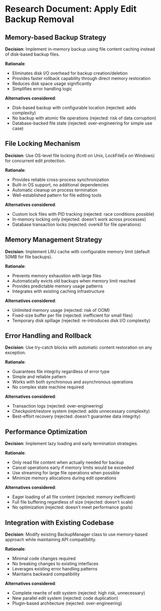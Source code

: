 # Research Document: Apply Edit Backup Removal

## Memory-based Backup Strategy

**Decision**: Implement in-memory backup using file content caching instead of disk-based backup files.

**Rationale**: 
- Eliminates disk I/O overhead for backup creation/deletion
- Provides faster rollback capability through direct memory restoration
- Reduces disk space usage significantly
- Simplifies error handling logic

**Alternatives considered**:
- Disk-based backup with configurable location (rejected: adds complexity)
- No backup with atomic file operations (rejected: risk of data corruption)
- Database-backed file state (rejected: over-engineering for simple use case)

## File Locking Mechanism

**Decision**: Use OS-level file locking (fcntl on Unix, LockFileEx on Windows) for concurrent edit protection.

**Rationale**:
- Provides reliable cross-process synchronization
- Built-in OS support, no additional dependencies
- Automatic cleanup on process termination
- Well-established pattern for file editing tools

**Alternatives considered**:
- Custom lock files with PID tracking (rejected: race conditions possible)
- In-memory locking only (rejected: doesn't work across processes)
- Database transaction locks (rejected: overkill for file operations)

## Memory Management Strategy

**Decision**: Implement LRU cache with configurable memory limit (default 50MB for file backups).

**Rationale**:
- Prevents memory exhaustion with large files
- Automatically evicts old backups when memory limit reached
- Provides predictable memory usage patterns
- Integrates with existing caching infrastructure

**Alternatives considered**:
- Unlimited memory usage (rejected: risk of OOM)
- Fixed-size buffer per file (rejected: inefficient for small files)
- Temporary disk spillage (rejected: re-introduces disk I/O complexity)

## Error Handling and Rollback

**Decision**: Use try-catch blocks with automatic content restoration on any exception.

**Rationale**:
- Guarantees file integrity regardless of error type
- Simple and reliable pattern
- Works with both synchronous and asynchronous operations
- No complex state machine required

**Alternatives considered**:
- Transaction logs (rejected: over-engineering)
- Checkpoint/restore system (rejected: adds unnecessary complexity)
- Best-effort recovery (rejected: doesn't guarantee data integrity)

## Performance Optimization

**Decision**: Implement lazy loading and early termination strategies.

**Rationale**:
- Only read file content when actually needed for backup
- Cancel operations early if memory limits would be exceeded
- Use streaming for large file operations when possible
- Minimize memory allocations during edit operations

**Alternatives considered**:
- Eager loading of all file content (rejected: memory inefficient)
- Full file buffering regardless of size (rejected: doesn't scale)
- No optimization (rejected: doesn't meet performance goals)

## Integration with Existing Codebase

**Decision**: Modify existing BackupManager class to use memory-based approach while maintaining API compatibility.

**Rationale**:
- Minimal code changes required
- No breaking changes to existing interfaces
- Leverages existing error handling patterns
- Maintains backward compatibility

**Alternatives considered**:
- Complete rewrite of edit system (rejected: high risk, unnecessary)
- New parallel edit system (rejected: code duplication)
- Plugin-based architecture (rejected: over-engineering)